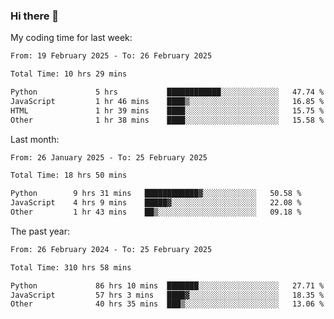 ### Hi there 👋

My coding time for last week:

<!--START_SECTION:week-->

```txt
From: 19 February 2025 - To: 26 February 2025

Total Time: 10 hrs 29 mins

Python             5 hrs           ████████████░░░░░░░░░░░░░   47.74 %
JavaScript         1 hr 46 mins    ████▒░░░░░░░░░░░░░░░░░░░░   16.85 %
HTML               1 hr 39 mins    ████░░░░░░░░░░░░░░░░░░░░░   15.75 %
Other              1 hr 38 mins    ████░░░░░░░░░░░░░░░░░░░░░   15.58 %
```

<!--END_SECTION:week-->

Last month:

<!--START_SECTION:month-->

```txt
From: 26 January 2025 - To: 25 February 2025

Total Time: 18 hrs 50 mins

Python        9 hrs 31 mins   ████████████▓░░░░░░░░░░░░   50.58 %
JavaScript    4 hrs 9 mins    █████▓░░░░░░░░░░░░░░░░░░░   22.08 %
Other         1 hr 43 mins    ██▒░░░░░░░░░░░░░░░░░░░░░░   09.18 %
```

<!--END_SECTION:month-->

The past year:

<!--START_SECTION:year-->

```txt
From: 26 February 2024 - To: 25 February 2025

Total Time: 310 hrs 58 mins

Python             86 hrs 10 mins  ███████░░░░░░░░░░░░░░░░░░   27.71 %
JavaScript         57 hrs 3 mins   ████▓░░░░░░░░░░░░░░░░░░░░   18.35 %
Other              40 hrs 35 mins  ███▒░░░░░░░░░░░░░░░░░░░░░   13.06 %
```

<!--END_SECTION:year-->
